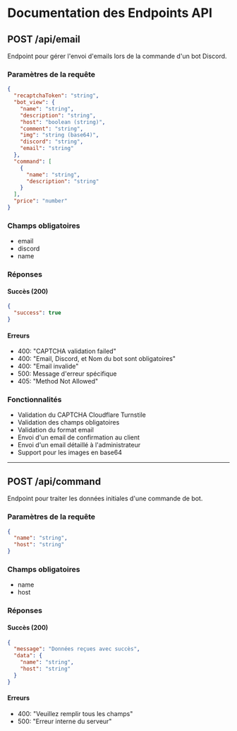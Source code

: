 # Documentation des Endpoints API

## POST /api/email

Endpoint pour gérer l'envoi d'emails lors de la commande d'un bot Discord.

### Paramètres de la requête
```json
{
  "recaptchaToken": "string",
  "bot_view": {
    "name": "string",
    "description": "string",
    "host": "boolean (string)",
    "comment": "string",
    "img": "string (base64)",
    "discord": "string",
    "email": "string"
  },
  "command": [
    {
      "name": "string",
      "description": "string"
    }
  ],
  "price": "number"
}
```

### Champs obligatoires
- email
- discord
- name

### Réponses

#### Succès (200)
```json
{
  "success": true
}
```

#### Erreurs
- 400: "CAPTCHA validation failed"
- 400: "Email, Discord, et Nom du bot sont obligatoires"
- 400: "Email invalide"
- 500: Message d'erreur spécifique
- 405: "Method Not Allowed"

### Fonctionnalités
- Validation du CAPTCHA Cloudflare Turnstile
- Validation des champs obligatoires
- Validation du format email
- Envoi d'un email de confirmation au client
- Envoi d'un email détaillé à l'administrateur
- Support pour les images en base64

---

## POST /api/command

Endpoint pour traiter les données initiales d'une commande de bot.

### Paramètres de la requête
```json
{
  "name": "string",
  "host": "string"
}
```

### Champs obligatoires
- name
- host

### Réponses

#### Succès (200)
```json
{
  "message": "Données reçues avec succès",
  "data": {
    "name": "string",
    "host": "string"
  }
}
```

#### Erreurs
- 400: "Veuillez remplir tous les champs"
- 500: "Erreur interne du serveur"